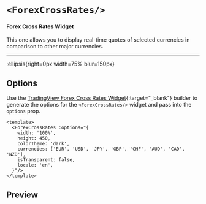 # `<ForexCrossRates/>`

#### Forex Cross Rates Widget

This one allows you to display real-time quotes of selected currencies in comparison to other major currencies.

---

:ellipsis{right=0px width=75% blur=150px}

## Options

Use the [TradingView Forex Cross Rates Widget](https://www.tradingview.com/widget-docs/widgets/heatmaps/forex-cross-rates/){:target="_blank"} builder to generate the options for the `<ForexCrossRates/>` widget and pass into the `options` prop.

```vue{}[example]
<template>
  <ForexCrossRates :options="{
    width: '100%',
    height: 450,
    colorTheme: 'dark',
    currencies: ['EUR', 'USD', 'JPY', 'GBP', 'CHF', 'AUD', 'CAD', 'NZD'],
    isTransparent: false,
    locale: 'en',
  }"/>
</template>
```

## Preview
<ForexCrossRates/>
